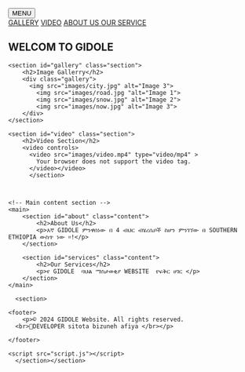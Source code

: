 <html lang="en">
<head>
    <meta charset="UTF-8">
    <meta name="viewport" content="width=device-width, initial-scale=1.0">
    <title>My Multimedia Website</title>  
    <link rel="stylesheet" href="styles.css">
  <!-- dddd--></head>
   <div class="dd">
    <button class="dd-btn">  MENU </button>
    <div class="dd-content">
      <a href="#gallery"> GALLERY</a>
      <a href="#video"> VIDEO</a>
      <a href="#about"> ABOUT US </a>
     <a href="#"> OUR SERVICE</a>
    </div>
  </div>
<!-- Navigation bar -->
    <nav class="navbar">
      <b>  <h1>WELCOM TO GIDOLE</h1></b></html>
      </nav></head></head>
  
    <section id="gallery" class="section">
        <h2>Image Gallerry</h2>
        <div class="gallery">
          <img src="images/city.jpg" alt="Image 3">
            <img src="images/road.jpg "alt="Image 1">
            <img src="images/snow.jpg" alt="Image 2">
            <img src="images/now.jpg" alt="Image 3">
        </div>
    </section>

    <section id="video" class="section">
        <h2>Video Section</h2>
        <video controls>
          <video src="images/video.mp4" type="video/mp4" >
            Your browser does not support the video tag.
          </video></video>
          </section>



    <!-- Main content section -->
    <main>
        <section id="about" class="content">
            <h2>About Us</h2>
            <p>እኛ GIDOLE ምንዋሰነው በ 4 ብህር ብሄረሴቦች ስሆን ምንገኘው በ SOUTHERN ETHIOPIA ውስጥ ነው ።!</p>
        </section>

        <section id="services" class="content">
            <h2>Our Services</h2>
            <p>የ GIDOLE  ባህል ማስታወቂያ WEBSITE  የፍቅር ሀገር </p>
        </section>
    </main>

      <section>

    <footer>
        <p>© 2024 GIDOLE Website. All rights reserved.
      <br>🔰DEVELOPER sitota bizuneh afiya </br></p>
      
    </footer>

    <script src="script.js"></script>
      </section></section>
</body>
</html>
